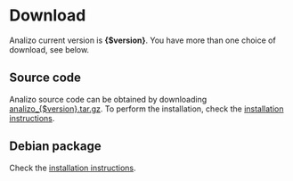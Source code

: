# Download

Analizo current version is <strong>{$version}</strong>. You have more than one
choice of download, see below.

## Source code

Analizo source code can be obtained by downloading
[analizo_{$version}.tar.gz](download/analizo_{$version}.tar.gz).
To perform the installation, check the [installation
instructions](installation.html).

## Debian package

Check the [installation instructions](installation.html).
